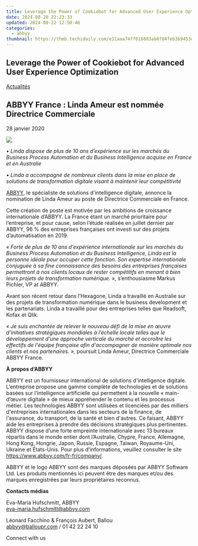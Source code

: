 ```yaml
---
title: Leverage the Power of Cookiebot for Advanced User Experience Optimization
date: 2024-08-20 22:23:33
updated: 2024-08-22 12:50:46
categories:
  - abbyy
thumbnail: https://thmb.techidaily.com/e31aaa74ff016883ab8f84feb3b9453dbf2ea0039f672d3d44453dbbd8a5a231.jpg
---
```


## Leverage the Power of Cookiebot for Advanced User Experience Optimization

[Actualités](https://tools.techidaily.com/abbyy/products/)

## ABBYY France : Linda Ameur est nommée Directrice Commerciale

28 janvier 2020

![](https://content.abbyy.com/-/media/project/abbyy/abbyy/branchtemplates/shutterstock_1272462163_1296-x-729.jpg?h=729&iar=0&w=1296)

_• Linda dispose de plus de 10 ans d’expérience sur les marchés du Business Process Automation et du Business Intelligence acquise en France et en Australie_

_• Linda a accompagné de nombreux clients dans la mise en place de solutions de transformation digitale visant à maintenir leur compétitivité_

[ABBYY](https://tools.techidaily.com/abbyy/products/), le spécialiste de solutions d'intelligence digitale, annonce la nomination de Linda Ameur au poste de Directrice Commerciale en France.

Cette création de poste est motivée par les ambitions de croissance internationale d’ABBYY. La France étant un marché prioritaire pour l’entreprise, et pour cause, selon l’étude réalisée en juillet dernier par ABBYY, 96 % des entreprises françaises ont investi sur des projets d’automatisation en 2019.

_« Forte de plus de 10 ans d'expérience internationale sur les marchés du Business Process Automation et du Business Intelligence, Linda est la personne idéale pour occuper cette fonction. Son expertise internationale conjuguée à sa fine connaissance des besoins des entreprises françaises permettront à nos clients locaux de rester compétitifs en menant à bien leurs projets de transformation numérique. »,_ s’enthousiasme Markus Pichler, VP at ABBYY.

Avant son récent retour dans l’Hexagone, Linda a travaillé en Australie sur des projets de transformation numérique dans le business development et les partenariats. Linda a travaillé pour des entreprises telles que Readsoft, Kofax et Qlik.

_« Je suis enchantée de relever le nouveau défi de la mise en œuvre d’initiatives stratégiques mondiales à l’échelle locale telles que le développement d’une approche verticale du marché et accroître les effectifs de l'équipe française afin d'accompagner de manière optimale nos clients et nos partenaires. »,_ poursuit Linda Ameur, Directrice Commerciale ABBYY France.

  
**À propos d’ABBYY** 

ABBYY est un fournisseur international de solutions d'intelligence digitale. L’entreprise propose une gamme complète de technologies et de solutions basées sur l'intelligence artificielle qui permettent à la nouvelle « main-d’œuvre digitale » de mieux appréhender le contenu et les processus métier. Les technologies ABBYY sont utilisées et licenciées par des milliers d'entreprises internationales dans les secteurs de la finance, de l'assurance, du transport, de la santé et bien d'autres. Ce faisant, ABBYY aide les entreprises à prendre des décisions stratégiques plus pertinentes. ABBYY dispose d’une forte empreinte internationale avec 13 bureaux répartis dans le monde entier dont l’Australie, Chypre, France, Allemagne, Hong Kong, Hongrie, Japon, Russie, Espagne, Taiwan, Royaume-Uni, Ukraine et États-Unis. Pour plus d'informations, veuillez consulter le site <https://www.abbyy.com/fr-fr/company/>.

ABBYY et le logo ABBYY sont des marques déposées par ABBYY Software Ltd. Les produits mentionnés ici peuvent être des marques et/ou des marques enregistrées par leurs propriétaires reconnus.

**Contacts médias**

Eva-Maria Hufschmitt, ABBYY  
[eva-maria.hufschmitt@abbyy.com](https://tools.techidaily.com/abbyy/products/)

Léonard Facchino & François Aubert, Ballou  
[abbyy@balloupr.com](https://tools.techidaily.com/abbyy/products/) / 01 42 22 24 10

Connect with us

<ins class="adsbygoogle"
     style="display:block"
     data-ad-format="autorelaxed"
     data-ad-client="ca-pub-7571918770474297"
     data-ad-slot="1223367746"></ins>



<ins class="adsbygoogle"
     style="display:block"
     data-ad-client="ca-pub-7571918770474297"
     data-ad-slot="8358498916"
     data-ad-format="auto"
     data-full-width-responsive="true"></ins>

